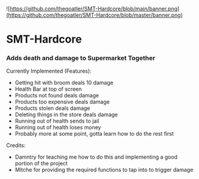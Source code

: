 ![https://github.com/thegoatler/SMT-Hardcore/blob/main/banner.png](https://github.com/thegoatler/SMT-Hardcore/blob/master/banner.png)


# SMT-Hardcore
### Adds death and damage to Supermarket Together
Currently Implemented (Features):
- Getting hit with broom deals 10 damage
- Health Bar at top of screen
- Products not found deals damage
- Products too expensive deals damage
- Products stolen deals damage
- Deleting things in the store deals damage
- Running out of health sends to jail
- Running out of health loses money
- Probably more at some point, gotta learn how to do the rest first

Credits:
- Damntry for teaching me how to do this and implementing a good portion of the project
- Mitche for providing the required functions to tap into to trigger damage
